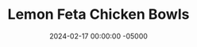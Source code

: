 ---
layout: post
title:  "Lemon Feta Chicken Bowls"
date:   2024-02-17 00:00:00 -05000
categories: 
- Recipes
- Ground Meat
permalink: /recipes/lemon-feta-bowl
image: /assets/Food/Ground Meat/Lemon Feta/lemon-feta.jpg
ing: lemonfeta-ing
facts: lemonfeta-facts
Prep: 20
Rest: 
Cook: 60
Source1: 
Source2: 
Description: These Greek inspired bowls feature ground chicken, feta cheese, and plenty of vegetables. It goes great mixed into a side of brown rice or orzo pasta. It's a great summertime healthy meal that I know you'll enjoy.
Instructions: 
- Heat a large pan over medium heat. Add in your diced onion, with oil, garlic, and salt. Cover, and cook until the onions turn translucent, about 5 minutes<br><br>

- Add the cucumbers, spinach, and spices (basil, onion and garlic powder, and lemon pepper) to the pan and cook for just a few minutes on medium. Squeeze in the lemon juice, and then set the vegetables aside in a bowl<br><br>

- To the now empty pan, add the chicken, oil, and garlic. Cook over medium heat until fully cooked and no longer pink. Season (basil, onion and garlic powder, lemon pepper, and black pepper), finish with lemon juice, and add the chicken to the bowl with the vegetables<br><br>

- Mix the feta into the food and serve with rice (1 cup dry brown rice)
---